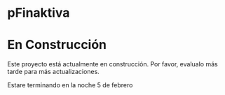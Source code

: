 # pFinaktiva

# En Construcción

Este proyecto está actualmente en construcción. Por favor, evalualo  más tarde para más actualizaciones.

Estare terminando en la noche 5 de febrero


